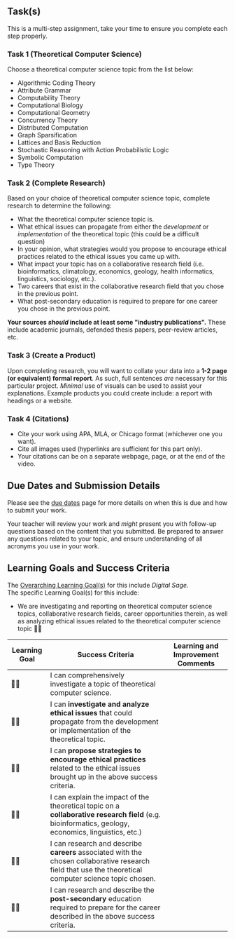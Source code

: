 ## Task(s)

This is a multi-step assignment, take your time to ensure you complete each step properly.

### Task 1 (Theoretical Computer Science)
Choose a theoretical computer science topic from the list below:
  * Algorithmic Coding Theory
  * Attribute Grammar
  * Computability Theory
  * Computational Biology
  * Computational Geometry
  * Concurrency Theory
  * Distributed Computation
  * Graph Sparsification
  * Lattices and Basis Reduction
  * Stochastic Reasoning with Action Probabilistic Logic
  * Symbolic Computation
  * Type Theory

### Task 2 (Complete Research)
Based on your choice of theoretical computer science topic, complete research to determine the following:
* What the theoretical computer science topic is.
* What ethical issues can propagate from either the _development_ or _implementation_ of the theoretical topic (this could be a difficult question)
* In your opinion, what strategies would you propose to encourage ethical practices related to the ethical issues you came up with.
* What impact your topic has on a collaborative research field (i.e. bioinformatics, climatology, economics, geology, health informatics, linguistics, sociology, etc.).
* Two careers that exist in the collaborative research field that you chose in the previous point.
* What post-secondary education is required to prepare for one career you chose in the previous point.

**Your sources _should_ include at least some "industry publications".** These include academic journals, defended thesis papers, peer-review articles, etc.

### Task 3 (Create a Product)
Upon completing research, you will want to collate your data into a **1-2 page (or equivalent) formal report**.  As such, full sentences _are_ necessary for this particular project.  _Minimal_ use of visuals can be used to assist your explanations.  Example products you could create include: a report with headings or a website.

### Task 4 (Citations)
* Cite your work using APA, MLA, or Chicago format (whichever one you want).  
* Cite all images used (hyperlinks are sufficient for this part only).
* Your citations can be on a separate webpage, page, or at the end of the video.

## Due Dates and Submission Details

Please see the [due dates](./Due-Dates-and-Submission-Details) page for more details on when this is due and how to submit your work.

Your teacher will review your work and _might_ present you with follow-up questions based on the content that you submitted.  Be prepared to answer any questions related to your topic, and ensure understanding of all acronyms you use in your work.

## Learning Goals and Success Criteria

The [Overarching Learning Goal(s)](./images/ICS4U.jpg) for this include _Digital Sage_.  
The specific Learning Goal(s) for this include:
  * We are investigating and reporting on theoretical computer science topics, collaborative research fields, career opportunities therein, as well as analyzing ethical issues related to the theoretical computer science topic &#x1F4D7;&#x1F4D7;

| Learning Goal | Success Criteria  | Learning and Improvement Comments |
| ------------- | ----------------- | --------------------------------- |
| &#x1F4D7;&#x1F4D7; | I can comprehensively investigate a topic of theoretical computer science. | |
| &#x1F4D7;&#x1F4D7; | I can **investigate and analyze ethical issues** that could propagate from the development or implementation of the theoretical topic. | |
| &#x1F4D7;&#x1F4D7; | I can **propose strategies to encourage ethical practices** related to the ethical issues brought up in the above success criteria. | |
| &#x1F4D7;&#x1F4D7; | I can explain the impact of the theoretical topic on a **collaborative research field** (e.g. bioinformatics, geology, economics, linguistics, etc.) | |
| &#x1F4D7;&#x1F4D7; | I can research and describe **careers** associated with the chosen collaborative research field that use the theoretical computer science topic chosen. | |
| &#x1F4D7;&#x1F4D7; | I can research and describe the **post-secondary** education required to prepare for the career described in the above success criteria. | |